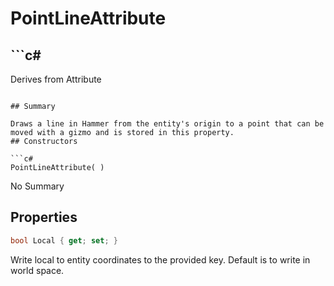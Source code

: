 # PointLineAttribute

## ```c#
Derives from Attribute
```

## Summary

Draws a line in Hammer from the entity's origin to a point that can be moved with a gizmo and is stored in this property.
## Constructors

```c#
PointLineAttribute( ) 
```
No Summary
## Properties

```c#
bool Local { get; set; } 
```
Write local to entity coordinates to the provided key. Default is to write in world space.
